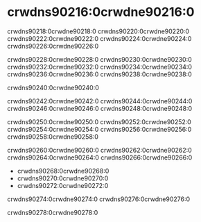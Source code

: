 # crwdns90216:0crwdne90216:0

crwdns90218:0crwdne90218:0 crwdns90220:0crwdne90220:0 crwdns90222:0crwdne90222:0 crwdns90224:0crwdne90224:0 crwdns90226:0crwdne90226:0

crwdns90228:0crwdne90228:0 crwdns90230:0crwdne90230:0 crwdns90232:0crwdne90232:0 crwdns90234:0crwdne90234:0 crwdns90236:0crwdne90236:0 crwdns90238:0crwdne90238:0

crwdns90240:0crwdne90240:0

crwdns90242:0crwdne90242:0 crwdns90244:0crwdne90244:0 crwdns90246:0crwdne90246:0 crwdns90248:0crwdne90248:0

crwdns90250:0crwdne90250:0 crwdns90252:0crwdne90252:0 crwdns90254:0crwdne90254:0 crwdns90256:0crwdne90256:0 crwdns90258:0crwdne90258:0

crwdns90260:0crwdne90260:0 crwdns90262:0crwdne90262:0 crwdns90264:0crwdne90264:0 crwdns90266:0crwdne90266:0

* crwdns90268:0crwdne90268:0
* crwdns90270:0crwdne90270:0
* crwdns90272:0crwdne90272:0

crwdns90274:0crwdne90274:0 crwdns90276:0crwdne90276:0

crwdns90278:0crwdne90278:0
